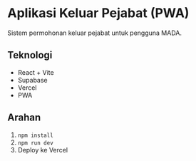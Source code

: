 # Aplikasi Keluar Pejabat (PWA)

Sistem permohonan keluar pejabat untuk pengguna MADA.

## Teknologi
- React + Vite
- Supabase
- Vercel
- PWA

## Arahan
1. `npm install`
2. `npm run dev`
3. Deploy ke Vercel
